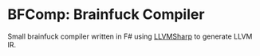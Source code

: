 # BFComp: Brainfuck Compiler

Small brainfuck compiler written in F# using [LLVMSharp](https://github.com/Microsoft/LLVMSharp) to generate LLVM IR.
